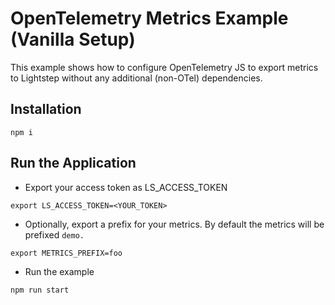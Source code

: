 # OpenTelemetry Metrics Example (Vanilla Setup)

This example shows how to configure OpenTelemetry JS to export metrics to Lightstep without any additional (non-OTel) dependencies.

## Installation

```
npm i
```

## Run the Application

- Export your access token as LS_ACCESS_TOKEN

```
export LS_ACCESS_TOKEN=<YOUR_TOKEN>
```

- Optionally, export a prefix for your metrics. By default the metrics will be prefixed `demo.`

```
export METRICS_PREFIX=foo
```

- Run the example

```
npm run start
```

